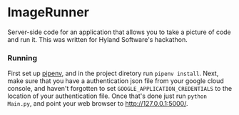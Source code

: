 # ImageRunner
Server-side code for an application that allows you to take a 
picture of code and run it. 
This was written for Hyland Software's hackathon.
### Running
First set up [pipenv](https://pipenv.readthedocs.io/en/latest/),
and in the project diretory run `pipenv install`. Next, make sure
that you have a authentication json file from your google cloud console, 
and haven't forgotten to set `GOOGLE_APPLICATION_CREDENTIALS`
to the location of your authentication file. Once that's done just run `python Main.py`,
and point your web browser to http://127.0.0.1:5000/.